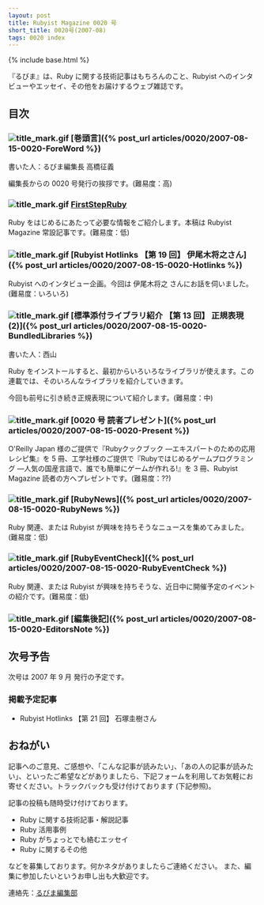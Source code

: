 ```yaml
---
layout: post
title: Rubyist Magazine 0020 号
short_title: 0020号(2007-08)
tags: 0020 index
---
```

{% include base.html %}


『るびま』は、Ruby に関する技術記事はもちろんのこと、Rubyist へのインタビューやエッセイ、その他をお届けするウェブ雑誌です。

## 目次

### ![title_mark.gif]({{site.baseurl}}/images/title_mark.gif) [巻頭言]({% post_url articles/0020/2007-08-15-0020-ForeWord %})

書いた人：るびま編集長 高橋征義

編集長からの 0020 号発行の挨拶です。(難易度：高)

### ![title_mark.gif]({{site.baseurl}}/images/title_mark.gif) [FirstStepRuby](https://github.com/rubima/rubima/blob/master/first_step_ruby/first-step-ruby-2.0.md)

Ruby をはじめるにあたって必要な情報をご紹介します。本稿は Rubyist Magazine 常設記事です。(難易度：低)

### ![title_mark.gif]({{site.baseurl}}/images/title_mark.gif) [Rubyist Hotlinks 【第 19 回】 伊尾木将之さん]({% post_url articles/0020/2007-08-15-0020-Hotlinks %})

Rubyist へのインタビュー企画。今回は 伊尾木将之 さんにお話を伺いました。(難易度：いろいろ)

### ![title_mark.gif]({{site.baseurl}}/images/title_mark.gif) [標準添付ライブラリ紹介 【第 13 回】 正規表現 (2)]({% post_url articles/0020/2007-08-15-0020-BundledLibraries %})

書いた人：西山

Ruby をインストールすると、最初からいろいろなライブラリが使えます。この連載では、そのいろんなライブラリを紹介していきます。

今回も前号に引き続き正規表現について紹介します。(難易度：中)

### ![title_mark.gif]({{site.baseurl}}/images/title_mark.gif) [0020 号 読者プレゼント]({% post_url articles/0020/2007-08-15-0020-Present %})

O'Reilly Japan 様のご提供で『Rubyクックブック ―エキスパートのための応用レシピ集』を 5 冊、工学社様のご提供で『Rubyではじめるゲームプログラミング ―人気の国産言語で、誰でも簡単にゲームが作れる!』を 3 冊、Rubyist Magazine 読者の方へプレゼントです。(難易度：??)

### ![title_mark.gif]({{site.baseurl}}/images/title_mark.gif) [RubyNews]({% post_url articles/0020/2007-08-15-0020-RubyNews %})

Ruby 関連、または Rubyist が興味を持ちそうなニュースを集めてみました。(難易度：低)

### ![title_mark.gif]({{site.baseurl}}/images/title_mark.gif) [RubyEventCheck]({% post_url articles/0020/2007-08-15-0020-RubyEventCheck %})

Ruby 関連、または Rubyist が興味を持ちそうな、近日中に開催予定のイベントの紹介です。(難易度：低)

### ![title_mark.gif]({{site.baseurl}}/images/title_mark.gif) [編集後記]({% post_url articles/0020/2007-08-15-0020-EditorsNote %})

## 次号予告

次号は 2007 年 9 月 発行の予定です。

### 掲載予定記事

* Rubyist Hotlinks 【第 21 回】 石塚圭樹さん


## おねがい

記事へのご意見、ご感想や、「こんな記事が読みたい」、「あの人の記事が読みたい」、といったご希望などがありましたら、下記フォームを利用してお気軽にお寄せください。トラックバックも受け付けております (下記参照)。

記事の投稿も随時受け付けております。

* Ruby に関する技術記事・解説記事
* Ruby 活用事例
* Ruby がちょっとでも絡むエッセイ
* Ruby に関するその他


などを募集しております。何かネタがありましたらご連絡ください。
また、編集に参加したいというお申し出も大歓迎です。

連絡先：[るびま編集部](mailto:magazine@ruby-no-kai.org)


